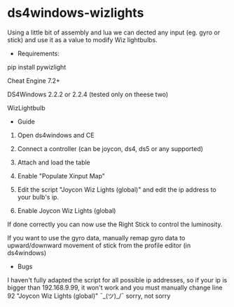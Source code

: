 # ds4windows-wizlights
Using a little bit of assembly and lua we can dected any input (eg. gyro or stick) and use it as a value to modify Wiz lightbulbs.


* Requirements:

pip install pywizlight

Cheat Engine 7.2+

DS4Windows 2.2.2 or 2.2.4 (tested only on theese two)

WizLightbulb

* Guide

1. Open ds4windows and CE
2. Connect a controller (can be joycon, ds4, ds5 or any supported)
3. Attach and load the table
4. Enable "Populate Xinput Map"

5. Edit the script "Joycon Wiz Lights (global)" and edit the ip address to your bulb's ip.
6. Enable Joycon Wiz Lights (global)

If done correctly you can now use the Right Stick to control the luminosity.


If you want to use the gyro data, manually remap gyro data to upward/downward movement of stick from the profile editor (in ds4windows)


* Bugs

I haven't fully adapted the script for all possible ip addresses, so if your ip is bigger than 192.168.9.99, it won't work and you must manually change line 92 "Joycon Wiz Lights (global)" ¯\_(ツ)_/¯ sorry, not sorry
